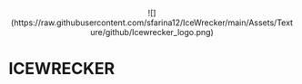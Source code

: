 <p align='center'> ![](https://raw.githubusercontent.com/sfarina12/IceWrecker/main/Assets/Texture/github/Icewrecker_logo.png) <p>
<h1>ICEWRECKER</h1>
